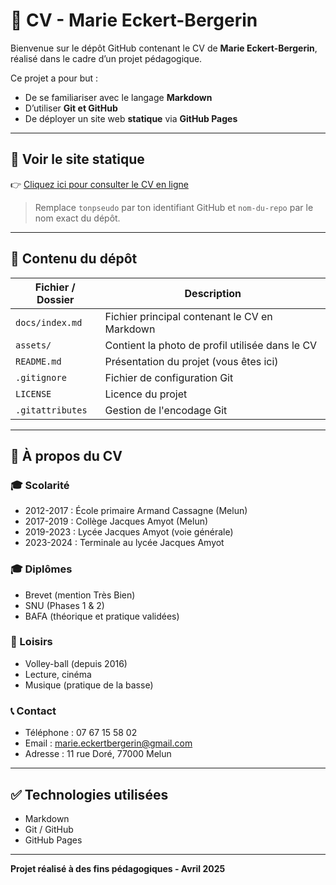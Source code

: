 # 💼 CV - Marie Eckert-Bergerin

Bienvenue sur le dépôt GitHub contenant le CV de **Marie Eckert-Bergerin**, réalisé dans le cadre d’un projet pédagogique.

Ce projet a pour but :
- De se familiariser avec le langage **Markdown**
- D’utiliser **Git et GitHub**
- De déployer un site web **statique** via **GitHub Pages**

---

## 🔗 Voir le site statique

👉 [Cliquez ici pour consulter le CV en ligne](https://tonpseudo.github.io/nom-du-repo/)

> Remplace `tonpseudo` par ton identifiant GitHub et `nom-du-repo` par le nom exact du dépôt.

---

## 📄 Contenu du dépôt

| Fichier / Dossier | Description |
|-------------------|-------------|
| `docs/index.md`   | Fichier principal contenant le CV en Markdown |
| `assets/`         | Contient la photo de profil utilisée dans le CV |
| `README.md`       | Présentation du projet (vous êtes ici) |
| `.gitignore`      | Fichier de configuration Git |
| `LICENSE`         | Licence du projet |
| `.gitattributes`  | Gestion de l'encodage Git |

---

## 🧾 À propos du CV

### 🎓 Scolarité
- 2012-2017 : École primaire Armand Cassagne (Melun)
- 2017-2019 : Collège Jacques Amyot (Melun)
- 2019-2023 : Lycée Jacques Amyot (voie générale)
- 2023-2024 : Terminale au lycée Jacques Amyot

### 🎓 Diplômes
- Brevet (mention Très Bien)
- SNU (Phases 1 & 2)
- BAFA (théorique et pratique validées)

### 🎯 Loisirs
- Volley-ball (depuis 2016)
- Lecture, cinéma
- Musique (pratique de la basse)

### 📞 Contact
- Téléphone : 07 67 15 58 02
- Email : marie.eckertbergerin@gmail.com
- Adresse : 11 rue Doré, 77000 Melun

---

## ✅ Technologies utilisées

- Markdown
- Git / GitHub
- GitHub Pages

---

**Projet réalisé à des fins pédagogiques - Avril 2025**
